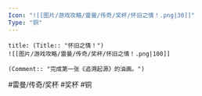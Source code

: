 ```yaml
---
Icon: "![[图片/游戏攻略/雷曼/传奇/奖杯/怀旧之情！.png|30]]"
Type: "铜"
---
```

```ad-common-bronze-trophy
title: (Title:: "怀旧之情！")
![[图片/游戏攻略/雷曼/传奇/奖杯/怀旧之情！.png|100]]

(Comment:: "完成第一张《追溯起源》的油画。")
```

#雷曼/传奇/奖杯 #奖杯 #铜
